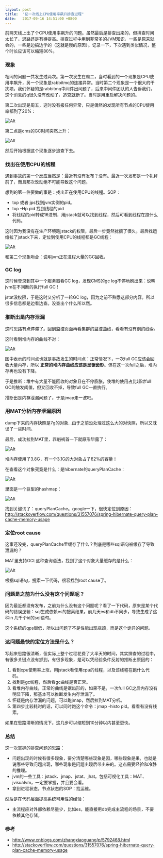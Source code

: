 ```yaml
---
layout: post
title:  "记一次线上CPU使用率飙升排查过程"
date:   2017-09-16 14:51:00 +0800
---
```


前两天线上出了个CPU使用率飙升的问题。虽然最后是排查出来的，但排查时间太长了，思路还是有待提高。排查过程中用到非常多的JVM知识，一些是原来就会的，一些是边搞边学的（这就是慢的原因）。记录一下，下次遇到类似情况，整个时长应该可以缩短80%。

### 现象

相同的问题一共发生过两次。第一次发生在周二，当时看到的一个现象是CPU使用率飙升，另一个现象是rabbitmq的连接异常。当时第二个现象是一个很大的干扰项，我们怀疑的是rabbitmq中间件出问题了，后来中间件团队的人告诉我们，这个消息的q很久没有改动了，追查就断了。当时是用重启解决问题的。

第二次出现是周五，这时没有报任何异常，只是偶然的发现所有节点的CPU使用率都到了20%：

![Alt](/images/cpu100-0.png)

第二点是cms的GC时间突然上升：

![Alt](/images/cpu100-1.png)

然后开始根据这个现象逐步追查下去。

### 找出在使用CPU的线程

遇到事故的第一个反应当然是：最近有没有发布？没有。最近一次发布是一个礼拜前了，而且那次改动绝不可能导致这个问题。

想到的第一件要做的事是：找出正在使用CPU的线程。SOP：

- top 或者 jps找到jvm实例的pid。
- top -Hp pid 找到线程的pid
- 将线程的pid转成16进制，用jstack就可以找到线程，然后可看到线程在跑什么代码。

这时因为我没有在生产环境跑jstack的权限，最后一步竟然扰攘了很久。最后找运维拉了jstack下来，定位到使用CPU的线程都是GC线程：

![Alt](/images/cpu100-2.png)

和第二个现象吻合：说明jvm正在进程大量的GC回收。

### GC log

这时候登录到其中一个服务器看GC log，发现CMS的gc log不停地刷出来：说明jvm在不间断的执行full GC！

jstat没权限，于是这时又分析了一轮GC log，因为之前不熟悉这部分内容，所以很多信息都是边看边查。没查出个什么所以然。

### 推断出是内存泄漏

这时思路有点停滞了。回到监控页面再看集群的监控曲线，看看有没有别的线索。

这时看到堆内存的曲线不对：

![Alt](/images/cpu100-7.png)

图中表示的时间点也就是事故发生的时间点：正常情况下，一次full GC应该会回收大量内存，所以 **正常的堆内存曲线应该是呈锯齿形**。但在这一次full之后，堆内存再也没有下降。

于是推断：堆中有大量不能回收的对象且在不停膨胀，使堆的使用占比超过full GC的触发阈值，但又回收不掉，导致full GC一直执行。

推断出是内存泄漏问题了，于是jmap走一波吧。

### 用MAT分析内存泄漏原因

dump下来的内存快照是7g的对象...由于之前没处理过这么大的对快照，所以又耽误了一些时间。

最后，成功拉到MAT里，罪魁祸首一下就原形毕露了：

![Alt](/images/cpu100-4.png)

堆内存使用了3.8G，有一个3.1G的大对象占了82%的容量！

在查看这个对象究竟是什么：是hibernate的queryPlanCache：

![Alt](/images/cpu100-3.png)

里面是一个巨型的hashmap：

![Alt](/images/cpu100-5.png)

找到关键词了：queryPlanCache。google一下，很快定位到原因：http://stackoverflow.com/questions/31557076/spring-hibernate-query-plan-cache-memory-usage

### 定位root cause

这事还没完，queryPlanCache里缓存了什么？到底是哪些sql语句被缓存了导致泄漏的？

MAT里支持OCL这种查询语法，找到了这个对象大量缓存的是什么：

![Alt](/images/cpu100-6.png)

根据sql语句，搜索一下代码，很容找到root cause了。

### 问题是之前为什么没有这个问题呢？

因为最近都没有发布，之前为什么没有这个问题呢？看了一下代码，原来是某个代码的错误逻辑：sql生成依赖es的搜索结果，前几天es和db不同步，导致生成了这种in 几千个id的sql语句。

这个系统的qps很低，所以出问题了不是性能出现瓶颈，而是这个诡异的问题。

### 这问题最快的定位方法是什么？

写起来思路很清晰，但实际上整个过程花费了大半天的时间，其实排查的过程中，有很多关键点没有抓到，有很多现象，是可以凭经验条件反射的推断出原因的：

1. 看到cpu使用率上涨，用jstack看使用cpu的线程，以及该线程在跑什么代码。
2. 找到是gc线程，然后看gc曲线是否正常。
3. 看堆内存曲线，正常的曲线是锯齿形的，如果不是，一次full GC之后内存没有明显下降，那基本可以推断发生内存泄漏了。
4. 怀疑是内存泄漏的问题，可以跑jmap，然后拉到MAT分析。
5. 第四步比较耗时的话，可以同时跑这个命令：jmap -histo pid。看看有没有线索。

如果在思路清晰的情况下，这几步可以缩短到10分钟以内甚至更快。

### 总结

这一次掌握的排查问题的思路：

- 问题出现的时候有很多现象，要分清楚哪些现象是因，哪些现象是果，也就是说哪些导致问题出现，哪些现象是问题出现后带出来的。这点需要经验和冷静的推理。
- jvm的一些工具：jstack、jmap、jstat、jhat。包括可视化工具：MAT、jvisualvm，一定要掌握，并且要会看。
- 拿到进程状态，节点状态的SOP：找运维。

然后是在代码层面提高系统可用性的经验：

- 主流程应对外部依赖尽量少，比如es，能直接用db完成主流程的场景，不要依赖其他存储。

### 参考

- http://www.cnblogs.com/zhangxiaoguang/p/5792468.html
- http://stackoverflow.com/questions/31557076/spring-hibernate-query-plan-cache-memory-usage
